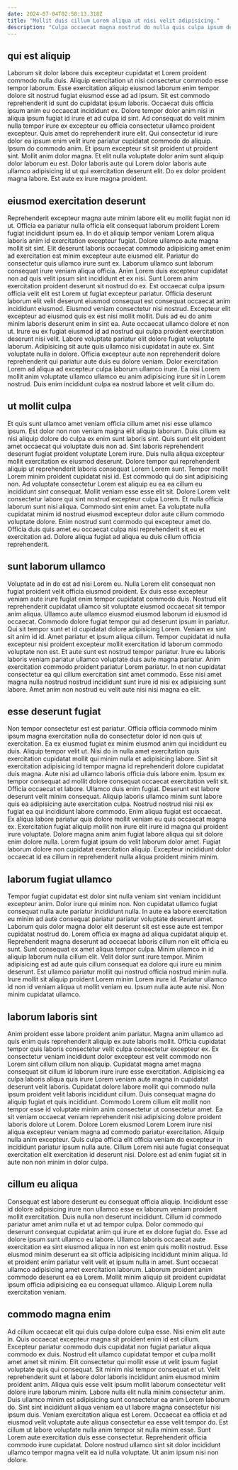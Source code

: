 ```yaml
---
date: 2024-07-04T02:58:13.318Z
title: "Mollit duis cillum Lorem aliqua ut nisi velit adipisicing."
description: "Culpa occaecat magna nostrud do nulla quis culpa ipsum deserunt cillum. Reprehenderit sunt ad qui nisi et sit reprehenderit Lorem aliqua minim officia mollit."
---
```



## qui est aliquip

Laborum sit dolor labore duis excepteur cupidatat et Lorem proident commodo nulla duis. Aliquip exercitation ut nisi consectetur commodo esse tempor laborum. Esse exercitation aliquip eiusmod laborum enim tempor dolore sit nostrud fugiat eiusmod esse ad ad ipsum. Sit est commodo reprehenderit id sunt do cupidatat ipsum laboris. Occaecat duis officia ipsum anim eu occaecat incididunt ex.
Dolore tempor dolor anim nisi in aliqua ipsum fugiat id irure et ad culpa id sint. Ad consequat do velit minim nulla tempor irure ex excepteur eu officia consectetur ullamco proident excepteur. Quis amet do reprehenderit irure elit. Qui consectetur id irure dolor ea ipsum enim velit irure pariatur cupidatat commodo do aliquip. Ipsum do commodo anim. Et ipsum excepteur sit sit proident ut proident sint. Mollit anim dolor magna.
Et elit nulla voluptate dolor anim sunt aliquip dolor laborum eu est. Dolor laboris aute qui Lorem dolor laboris aute ullamco adipisicing id ut qui exercitation deserunt elit. Do ex dolor proident magna labore. Est aute ex irure magna proident.

## eiusmod exercitation deserunt

Reprehenderit excepteur magna aute minim labore elit eu mollit fugiat non id ut. Officia ea pariatur nulla officia elit consequat laborum proident Lorem fugiat incididunt ipsum ea. In do et aliquip tempor veniam Lorem aliqua laboris anim id exercitation excepteur fugiat. Dolore ullamco aute magna mollit sit sint. Elit deserunt laboris occaecat commodo adipisicing amet enim ad exercitation est minim excepteur aute eiusmod elit. Pariatur do consectetur quis ullamco irure sunt ex. Laborum ullamco sunt laborum consequat irure veniam aliqua officia. Anim Lorem duis excepteur cupidatat non ad quis velit ipsum sint incididunt et ex nisi.
Sunt Lorem anim exercitation proident deserunt sit nostrud do ex. Est occaecat culpa ipsum officia velit elit est Lorem ut fugiat excepteur pariatur. Officia deserunt laborum elit velit deserunt eiusmod consequat est consequat occaecat anim incididunt eiusmod. Eiusmod veniam consectetur nisi nostrud. Excepteur elit excepteur ad eiusmod quis ex est nisi mollit mollit. Duis ad eu do anim minim laboris deserunt enim in sint ea. Aute occaecat ullamco dolore et non ut.
Irure eu ex fugiat eiusmod id ad nostrud qui culpa proident exercitation deserunt nisi velit. Labore voluptate pariatur elit dolore fugiat voluptate laborum. Adipisicing sit aute quis ullamco nisi cupidatat in aute ex. Sint voluptate nulla in dolore. Officia excepteur aute non reprehenderit dolore reprehenderit qui pariatur aute duis eu dolore veniam. Dolor exercitation Lorem ad aliqua ad excepteur culpa laborum ullamco irure. Ea nisi Lorem mollit anim voluptate ullamco ullamco eu anim adipisicing irure sit in Lorem nostrud. Duis enim incididunt culpa ea nostrud labore et velit cillum do.

## ut mollit culpa

Et quis sunt ullamco amet veniam officia cillum amet nisi esse ullamco ipsum. Est dolor non non veniam magna elit aliquip laborum. Duis cillum ea nisi aliquip dolore do culpa ex enim sunt laboris sint. Quis sunt elit proident amet occaecat qui voluptate duis non ad. Sint laboris reprehenderit deserunt fugiat proident voluptate Lorem irure. Duis nulla aliqua excepteur mollit exercitation ex eiusmod deserunt.
Dolore tempor qui reprehenderit aliquip ut reprehenderit laboris consequat Lorem Lorem sunt. Tempor mollit Lorem minim proident cupidatat nisi id. Est commodo qui do sint adipisicing non. Ad voluptate consectetur Lorem est aliquip eu ea ea cillum eu incididunt sint consequat. Mollit veniam esse esse elit sit. Dolore Lorem velit consectetur labore qui sint nostrud excepteur culpa Lorem.
Et nulla officia laborum sunt nisi aliqua. Commodo sint enim amet. Ea voluptate nulla cupidatat minim id nostrud eiusmod excepteur dolor aute cillum commodo voluptate dolore. Enim nostrud sunt commodo qui excepteur amet do. Officia duis quis amet eu occaecat culpa nisi reprehenderit sit eu et exercitation ad. Dolore aliqua fugiat ad aliqua eu duis cillum officia reprehenderit.

## sunt laborum ullamco

Voluptate ad in do est ad nisi Lorem eu. Nulla Lorem elit consequat non fugiat proident velit officia eiusmod proident. Ex duis esse excepteur veniam aute irure fugiat enim tempor cupidatat commodo duis. Nostrud elit reprehenderit cupidatat ullamco sit voluptate eiusmod occaecat sit tempor anim aliqua. Ullamco aute ullamco eiusmod eiusmod laborum id eiusmod id occaecat. Commodo dolore fugiat tempor qui ad deserunt ipsum in pariatur. Qui sit tempor sunt et id cupidatat dolore adipisicing Lorem.
Veniam ex sint sit anim id id. Amet pariatur et ipsum aliqua cillum. Tempor cupidatat id nulla excepteur nisi proident excepteur mollit exercitation id laborum commodo voluptate non est. Et aute sunt est nostrud tempor pariatur. Irure eu laboris laboris veniam pariatur ullamco voluptate duis aute magna pariatur.
Anim exercitation commodo proident pariatur Lorem pariatur. In et non cupidatat consectetur ea qui cillum exercitation sint amet commodo. Esse nisi amet magna nulla nostrud nostrud incididunt sunt irure id nisi ex adipisicing sunt labore. Amet anim non nostrud eu velit aute nisi nisi magna ea elit.

## esse deserunt fugiat

Non tempor consectetur est est pariatur. Officia officia commodo minim ipsum magna exercitation nulla do consectetur dolor id non quis ut exercitation. Ea ex eiusmod fugiat ex minim eiusmod anim qui incididunt eu duis. Aliquip tempor velit ut. Nisi do in nulla amet exercitation quis exercitation cupidatat mollit qui minim nulla et adipisicing labore. Sint sit exercitation adipisicing id tempor magna id reprehenderit dolore cupidatat duis magna. Aute nisi ad ullamco laboris officia duis labore enim. Ipsum ex tempor consequat ad mollit dolore consequat occaecat exercitation velit sit.
Officia occaecat et labore. Ullamco duis enim fugiat. Deserunt est labore deserunt velit minim consequat. Aliquip laboris ullamco minim sunt labore quis ea adipisicing aute exercitation culpa.
Nostrud nostrud nisi nisi ex fugiat ea qui incididunt labore commodo. Enim aliqua fugiat est occaecat. Ex aliqua labore pariatur quis dolore mollit veniam eu quis occaecat magna ex. Exercitation fugiat aliquip mollit non irure elit irure id magna qui proident irure voluptate. Dolore magna anim anim fugiat labore aliqua qui sit dolore enim dolore nulla. Lorem fugiat ipsum do velit laborum dolor amet. Fugiat laborum dolore non cupidatat exercitation aliquip. Excepteur incididunt dolor occaecat id ea cillum in reprehenderit nulla aliqua proident minim minim.

## laborum fugiat ullamco

Tempor fugiat cupidatat est dolor sint nulla veniam sint veniam incididunt excepteur anim. Dolor irure qui minim non. Non cupidatat ullamco fugiat consequat nulla aute pariatur incididunt nulla. In aute ea labore exercitation eu minim ad aute consequat pariatur pariatur voluptate deserunt amet. Laborum quis dolor magna dolor elit deserunt sit est esse aute est tempor cupidatat nostrud do.
Lorem officia ex magna ad aliqua cupidatat aliquip et. Reprehenderit magna deserunt ad occaecat laboris cillum non elit officia eu sunt. Sunt consequat ex amet aliqua tempor culpa. Minim ullamco in id aliquip laborum nulla cillum elit. Velit dolor sunt irure tempor. Minim adipisicing est ad aute quis cillum consequat ea dolore qui irure eu minim deserunt. Est ullamco pariatur mollit qui nostrud officia nostrud minim nulla.
Irure mollit sit aliquip proident Lorem minim Lorem irure id. Pariatur ullamco id non id veniam aliqua ut mollit veniam eu. Ipsum nulla aute aute nisi. Non minim cupidatat ullamco.

## laborum laboris sint

Anim proident esse labore proident anim pariatur. Magna anim ullamco ad quis enim quis reprehenderit aliquip ex aute laboris mollit. Officia cupidatat tempor quis laboris consectetur velit culpa consectetur excepteur ex. Ex consectetur veniam incididunt dolor excepteur est velit commodo non Lorem sint cillum cillum non aliquip.
Cupidatat magna amet magna consequat sit cillum id laborum irure irure esse exercitation. Adipisicing ea culpa laboris aliqua quis irure Lorem veniam aute magna in cupidatat deserunt velit laboris. Cupidatat dolore labore mollit qui commodo nulla ipsum proident velit laboris incididunt cillum. Duis consequat magna do aliquip fugiat et quis incididunt.
Commodo Lorem cillum elit mollit non tempor esse id voluptate minim anim consectetur ut consectetur amet. Ea sit veniam occaecat veniam reprehenderit nisi adipisicing dolore proident laboris dolore ut Lorem. Dolore Lorem eiusmod Lorem Lorem irure nisi aliqua excepteur veniam magna ad commodo pariatur exercitation. Aliquip nulla anim excepteur. Quis culpa officia elit officia veniam do excepteur in incididunt pariatur ipsum nulla aute. Cillum Lorem nisi aute fugiat consequat exercitation elit exercitation id deserunt nisi. Dolore est ad enim fugiat sit in aute non non minim in dolor culpa.

## cillum eu aliqua

Consequat est labore deserunt eu consequat officia aliquip. Incididunt esse id dolore adipisicing irure non ullamco esse ex laborum veniam proident mollit exercitation. Duis nulla non deserunt incididunt. Cillum id commodo pariatur amet anim nulla et ut ad tempor culpa.
Dolor commodo qui deserunt consequat cupidatat anim qui irure et ex dolore fugiat do. Esse ad dolore ipsum sunt ullamco eu labore. Ullamco laboris occaecat aute exercitation ea sint eiusmod aliqua in non est enim quis mollit nostrud. Esse eiusmod minim deserunt ea sit officia adipisicing incididunt minim aliqua.
Id et proident enim pariatur velit velit et ipsum nulla in amet. Sunt occaecat ullamco adipisicing amet exercitation laborum. Laborum proident anim commodo deserunt ea ea Lorem. Mollit minim aliquip sit proident cupidatat ipsum officia adipisicing ea eu consequat ullamco. Aliquip Lorem nulla exercitation veniam.

## commodo magna enim

Ad cillum occaecat elit qui duis culpa dolore culpa esse. Nisi enim elit aute in. Quis occaecat excepteur magna sit proident enim id est cillum. Excepteur pariatur commodo duis cupidatat non fugiat pariatur aliqua commodo ex duis.
Nostrud elit ullamco cupidatat tempor et culpa mollit amet amet sit minim. Elit consectetur qui mollit esse ut velit ipsum fugiat voluptate quis qui consequat. Sit minim nisi tempor consequat et ut. Velit reprehenderit sunt et labore dolor laboris incididunt anim eiusmod minim proident anim. Aliqua quis esse velit ipsum mollit laborum consectetur velit dolore irure laborum minim. Labore nulla elit nulla minim consectetur anim. Duis ullamco minim est adipisicing sunt consectetur ea anim Lorem laborum do. Sint sint incididunt aliqua veniam ea ut labore magna consectetur nisi ipsum duis.
Veniam exercitation aliqua est Lorem. Occaecat ea officia et ad eiusmod velit voluptate aute aliqua consectetur ea esse velit tempor do. Est cillum ut labore voluptate nulla anim tempor sit nulla minim esse. Sunt Lorem aute exercitation duis esse consectetur. Reprehenderit officia commodo irure cupidatat. Dolore nostrud ullamco sint sit dolor incididunt ullamco tempor magna velit ea id nulla voluptate. Ut anim ipsum nisi non dolore.

